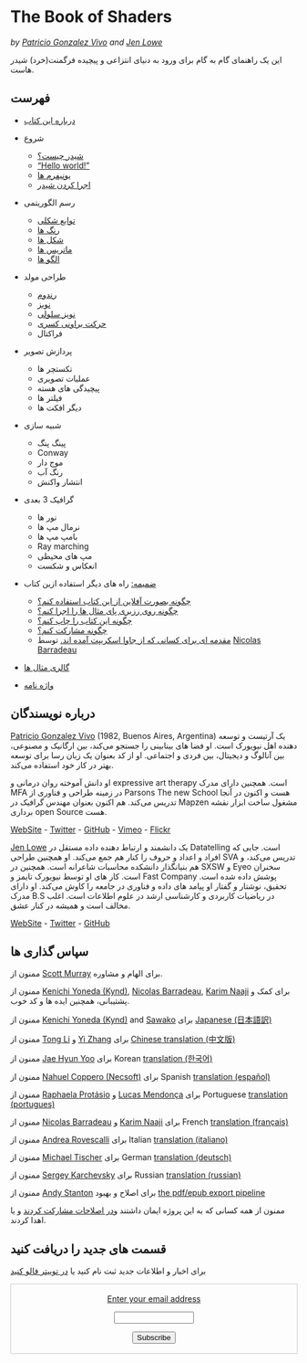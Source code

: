 <canvas id="custom" class="canvas" data-fragment-url="src/moon/moon.frag" data-textures="src/moon/moon.jpg" width="350px" height="350px"></canvas>

# The Book of Shaders
*by [Patricio Gonzalez Vivo](http://patriciogonzalezvivo.com/) and [Jen Lowe](http://jenlowe.net/)*

این یک راهنمای گام به گام برای ورود به دنیای انتزاعی و پیچیده فرگمنت(خرد) شیدر هاست.

<div class="header">
<a href="https://www.paypal.com/cgi-bin/webscr?cmd=_s-xclick&hosted_button_id=B5FSVSHGEATCG" style="float: right;"><img src="https://www.paypalobjects.com/en_US/i/btn/btn_donate_SM.gif" alt=""></a>
</div>

## فهرست

* [درباره این کتاب](00/)

* شروع
    * [شیدر چیست؟](01/)
    * [“Hello world!”](02/)
    * [یونیفرم ها](03/)
	* [اجرا کردن شیدر](04/)

* رسم الگوریتمی
    * [توابع شکلی](05/)
    * [رنگ ها](06/)
    * [شکل ها](07/)
    * [ماتریس ها](08/)
    * [الگو ها](09/)

* طراحی مولد
    * [رندوم](10/)
    * [نویز](11/)
    * [نویز سلولی](12/)
    * [حرکت براونی کسری](13/)
    * فراکتال

* پردازش تصویر
    * تکستچر ها
    * عملیات تصویری
    * پیچیدگی های هسته
    * فیلتر ها
    * دیگر افکت ها

* شبیه سازی
    * پینگ پنگ
    * Conway
    * موج دار
    * رنگ آب
    * انتشار واکنش

* گرافیک 3 بعدی
    * نور ها
    * نرمال مپ ها
    * بامپ مپ ها
    * Ray marching
    * مپ های محیطی
    * انعکاس و شکست

* [ضمیمه:](appendix/) راه های دیگر استفاده ازین کتاب
	* [چگونه بصورت آفلاین از این کتاب استفاده کنم؟](appendix/00/)
	* [چگونه روی رزبری پای مثال ها را اجرا کنم؟](appendix/01/)
	* [چگونه این کتاب را چاپ کنم؟](appendix/02/)
    * [چگونه مشارکت کنم؟](appendix/03/)
    * [مقدمه ای برای کسانی که از جاوا اسکریپت آمده اند.](appendix/04/) توسط [Nicolas Barradeau](http://www.barradeau.com/)

* [گالری مثال ها](examples/)

* [واژه نامه](glossary/)

## درباره نویسندگان

[Patricio Gonzalez Vivo](http://patriciogonzalezvivo.com/) (1982, Buenos Aires, Argentina) یک آرتیست و توسعه دهنده اهل نیویورک است. او فضا های بینابینی را جستجو می‌کند، بین ارگانیک و مصنوعی، بین آنالوگ و دیجیتال، بین فردی و اجتماعی. او از کد بعنوان یک زبان رسا برای توسعه بهتر در کار خود استفاده می‌کند.

او دانش آموخته روان درمانی و expressive art therapy است. همچنین دارای مدرک MFA در زمینه طراحی و فناوری از Parsons The new School هست و اکنون در آنجا تدریس می‌کند. هم اکنون بعنوان مهندس گرافیک در Mapzen مشغول ساخت ابزار نقشه برداری open Source هست. 

<div class="header"> <a href="http://patriciogonzalezvivo.com/" target="_blank">WebSite</a> - <a href="https://twitter.com/patriciogv" target="_blank">Twitter</a> - <a href="https://github.com/patriciogonzalezvivo" target="_blank">GitHub</a> - <a href="https://vimeo.com/patriciogv" target="_blank">Vimeo</a> - <a href="https://www.flickr.com/photos/106950246@N06/" target="_blank"> Flickr</a></div>

[Jen Lowe](http://jenlowe.net/) یک دانشمند و ارتباط دهنده داده مستقل در Datatelling است. جایی که افراد و اعداد و حروف را کنار هم جمع می‌کند. او همچنین طراحی SVA تدریس می‌کند، و هم بنیانگذار دانشکده محاسبات شاعرانه است. همچنین در SXSW و Eyeo سخنران است. کار های او توسط نیویورک تایمز و Fast Company پوشش داده شده است. تحقیق، نوشتار و گفتار او پیامد های داده و فناوری در جامعه را کاوش می‌کند. او دارای مدرک B.S در ریاضیات کاربردی و کارشناسی ارشد در علوم اطلاعات است. اغلب مخالف است و همیشه در کنار عشق.

<div class="header"> <a href="http://jenlowe.net/" target="_blank">WebSite</a> - <a href="https://twitter.com/datatelling" target="_blank">Twitter</a> - <a href="https://github.com/datatelling" target="_blank">GitHub</a></div>

## سپاس گذاری ها

ممنون از [Scott Murray](http://alignedleft.com/) برای الهام و مشاوره.

ممنون از [Kenichi Yoneda (Kynd)](https://twitter.com/kyndinfo), [Nicolas Barradeau](https://twitter.com/nicoptere), [Karim Naaji](http://karim.naaji.fr/) برای کمک و پشتیبانی، همچنین ایده ها و کد خوب.

ممنون از [Kenichi Yoneda (Kynd)](https://twitter.com/kyndinfo) and [Sawako](https://twitter.com/sawakohome) برای [Japanese   (日本語訳)](?lan=jp)

ممنون از [Tong Li](https://www.facebook.com/tong.lee.9484) و [Yi Zhang](https://www.facebook.com/archer.zetta?pnref=story) برای  [Chinese translation (中文版)](?lan=ch)

ممنون از [Jae Hyun Yoo](https://www.facebook.com/fkkcloud) برای  Korean [translation (한국어)](?lan=kr)

ممنون از [Nahuel Coppero (Necsoft)](http://hinecsoft.com/) برای Spanish [translation (español)](?lan=es)

ممنون از [Raphaela Protásio](https://github.com/Rawphs) و [Lucas Mendonça](https://github.com/luuchowl) برای Portuguese [translation (portugues)](?lan=pt)

ممنون از [Nicolas Barradeau](https://twitter.com/nicoptere) و [Karim Naaji](http://karim.naaji.fr/) برای  French [translation (français)](?lan=fr)

ممنون از [Andrea Rovescalli](https://www.earove.info) برای  Italian [translation (italiano)](?lan=it)

ممنون از [Michael Tischer](http://www.mitinet.de) برای  German [translation (deutsch)](?lan=de)

ممنون از [Sergey Karchevsky](https://www.facebook.com/sergey.karchevsky.3) برای Russian [translation (russian)](?lan=ru)

ممنون از [Andy Stanton](https://andy.stanton.is/) برای اصلاح و بهبود [the pdf/epub export pipeline](https://thebookofshaders.com/appendix/02/)

ممنون از همه کسانی که به این پروژه ایمان داشتند و[در اصلاحات مشارکت کردند](https://github.com/patriciogonzalezvivo/thebookofshaders/graphs/contributors) و یا اهدا کردند.

## قسمت های جدید را دریافت کنید

برای اخبار و اطلاعات جدید ثبت نام کنید یا [در توییتر فالو کنید](https://twitter.com/bookofshaders)

 <form style="border:1px solid #ccc;padding:3px;text-align:center;" action="https://tinyletter.com/thebookofshaders" method="post" target="popupwindow" onsubmit="window.open('https://tinyletter.com/thebookofshaders', 'popupwindow', 'scrollbars=yes,width=800,height=600');return true"><a href="https://tinyletter.com/thebookofshaders"><p><label for="tlemail">Enter your email address</label></p></a><p><input type="text" style="width:140px" name="email" id="tlemail" /></p><input type="hidden" value="1" name="embed"/><input type="submit" value="Subscribe" /><p><a href="https://tinyletter.com" target="_blank"></a></p></form>

